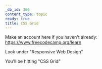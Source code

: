 ```yaml
---
_db_id: 306
content_type: topic
ready: true
title: CSS Grid
---
```


Make an account here if you haven't already: https://www.freecodecamp.org/learn

Look under "Responsive Web Design"

You'll be hitting "CSS Grid"